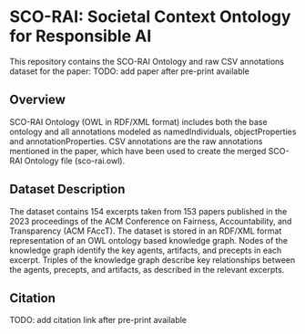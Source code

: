 # SCO-RAI: Societal Context Ontology for Responsible AI

This repository contains the SCO-RAI Ontology and raw CSV annotations dataset for the paper: TODO: add paper after pre-print available

## Overview
SCO-RAI Ontology (OWL in RDF/XML format) includes both the base ontology and all annotations modeled as namedIndividuals, objectProperties and annotationProperties.
CSV annotations are the raw annotations mentioned in the paper, which have been used to create the merged SCO-RAI Ontology file (sco-rai.owl).

## Dataset Description
The dataset contains 154 excerpts taken from 153 papers published in the 2023 proceedings of the ACM Conference on Fairness, Accountability, and Transparency (ACM FAccT).
The dataset is stored in an RDF/XML format representation of an OWL ontology based knowledge graph. Nodes of the knowledge graph identify the key agents, artifacts, and
precepts in each excerpt. Triples of the knowledge graph describe key relationships between the agents, precepts, and artifacts, as described in the relevant excerpts.

## Citation

TODO: add citation link after pre-print available
